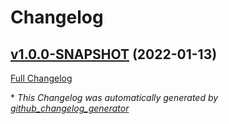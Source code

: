 # Changelog

## [v1.0.0-SNAPSHOT](https://github.com/NASA-PDS/big-data-harvest-server/tree/v1.0.0-SNAPSHOT) (2022-01-13)

[Full Changelog](https://github.com/NASA-PDS/big-data-harvest-server/compare/abd845ff6ccdddc2730f4f0b10667e0c58cb7561...v1.0.0-SNAPSHOT)



\* *This Changelog was automatically generated by [github_changelog_generator](https://github.com/github-changelog-generator/github-changelog-generator)*
